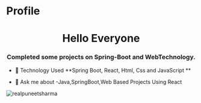 # Profile

<h1 align="center">Hello Everyone</h1>
<h3 align="center">Completed some projects on Spring-Boot and WebTechnology.</h3>
 

- 🌱 Technology Used **Spring Boot, React, Html, Css and JavaScript **

- 💬 Ask me about -Java,SpringBoot,Web Based Projects Using React

<p align="left"> <img src="https://komarev.com/ghpvc/?username=realpuneetsharma&label=Profile%20views&color=0e75b6&style=flat" alt="realpuneetsharma" /> </p>
